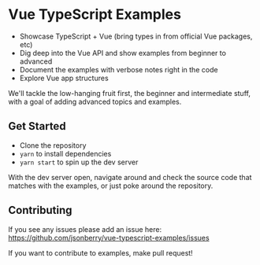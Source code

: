 # Vue TypeScript Examples
* Showcase TypeScript + Vue (bring types in from official Vue packages, etc)
* Dig deep into the Vue API and show examples from beginner to advanced
* Document the examples with verbose notes right in the code
* Explore Vue app structures

We'll tackle the low-hanging fruit first, the beginner and intermediate stuff, with a goal of adding advanced topics and examples.

## Get Started
* Clone the repository
* `yarn` to install dependencies
* `yarn start` to spin up the dev server

With the dev server open, navigate around and check the source code that matches with the examples, or just poke around the repository.

## Contributing
If you see any issues please add an issue here: https://github.com/jsonberry/vue-typescript-examples/issues

If you want to contribute to examples, make pull request!
